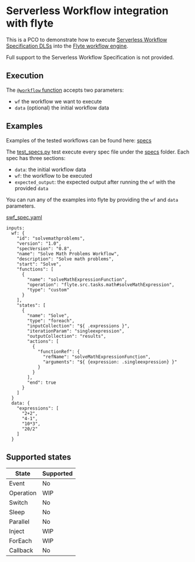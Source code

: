 # Serverless Workflow integration with flyte

This is a PCO to demonstrate how to execute [Serverless Workflow Specification DLSs](https://github.com/serverlessworkflow/specification) 
into the [Flyte workflow engine](https://flyte.org/).

Full support to the Serverless Workflow Specification is not provided.

## Execution

The [`@workflow` function](./flyte/src/main.py) accepts two parameters:
- `wf` the workflow we want to execute
- `data` (optional) the initial workflow data


## Examples
Examples of the tested workflows can be found here: [specs](./flyte/test/specs) 

The [test_specs.py](./flyte/test/test_specs.py) test execute every spec file under the [specs](./flyte/test/specs) folder. 
Each spec has three sections: 
- `data`: the initial workflow data
- `wf`: the workflow to be executed
- `expected_output`: the expected output after running the `wf` with the provided `data`

You can run any of the examples into flyte by providing the `wf` and `data` parameters.

[swf_spec.yaml](./swf_spec.yaml)

```
inputs:
  wf: {
    "id": "solvemathproblems",
    "version": "1.0",
    "specVersion": "0.8",
    "name": "Solve Math Problems Workflow",
    "description": "Solve math problems",
    "start": "Solve",
    "functions": [
      {
        "name": "solveMathExpressionFunction",
        "operation": "flyte.src.tasks.math#solveMathExpression",
        "type": "custom"
      }
    ],
    "states": [
      {
        "name": "Solve",
        "type": "foreach",
        "inputCollection": "${ .expressions }",
        "iterationParam": "singleexpression",
        "outputCollection": "results",
        "actions": [
          {
            "functionRef": {
              "refName": "solveMathExpressionFunction",
              "arguments": "${ {expression: .singleexpression} }"
            }
          }
        ],
        "end": true
      }
    ]
  }
  data: {
    "expressions": [
      "2+2",
      "4-1",
      "10*3",
      "20/2"
    ]
  }

```


## Supported states

| State     | Supported |
| --------- |-----------|
| Event     | No        |
| Operation | WIP       |
| Switch    | No        |
| Sleep     | No        |
| Parallel  | No        |
| Inject    | WIP       |
| ForEach   | WIP       |
| Callback  | No        |



